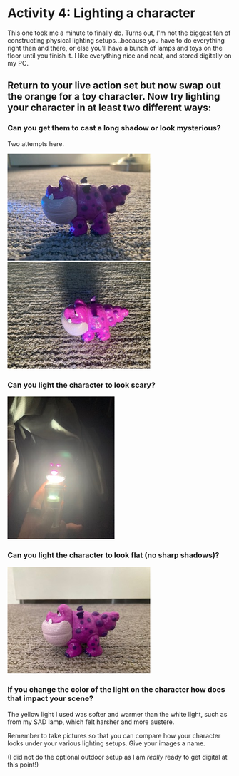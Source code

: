 # Activity 4: Lighting a character

This one took me a minute to finally do. Turns out, I'm not the biggest fan of constructing physical lighting setups...because you have to do everything right then and there, or else you'll have a bunch of lamps and toys on the floor until you finish it. I like everything nice and neat, and stored digitally on my PC. 

## Return to your live action set but now swap out the orange for a toy character. Now try lighting your character in at least two different ways: 
### Can you get them to cast a long shadow or look mysterious?
Two attempts here.

![mysterious1](https://github.com/MasqueradeOfSilence/pixar-in-a-box/blob/main/lighting/IMG_7139.jpg?raw=true)
![mysterious2](https://github.com/MasqueradeOfSilence/pixar-in-a-box/blob/main/lighting/IMG_7142.jpg?raw=true)

### Can you light the character to look scary?

![scary](https://github.com/MasqueradeOfSilence/pixar-in-a-box/blob/main/lighting/IMG_7144.jpg?raw=true)
### Can you light the character to look flat (no sharp shadows)?
![flat](https://github.com/MasqueradeOfSilence/pixar-in-a-box/blob/main/lighting/IMG_7151.jpg?raw=true)
### If you change the color of the light on the character how does that impact your scene?
The yellow light I used was softer and warmer than the white light, such as from my SAD lamp, which felt harsher and more austere. 

Remember to take pictures so that you can compare how your character looks under your various lighting setups. Give your images a name.

(I did not do the optional outdoor setup as I am *really* ready to get digital at this point!)
